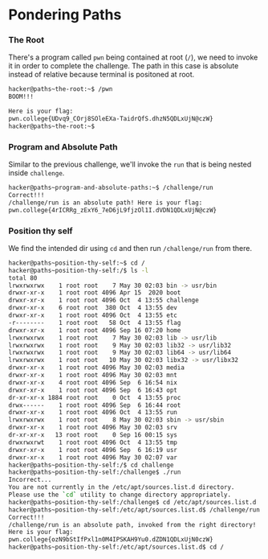 # Pondering Paths

### The Root
There's a program called `pwn` being contained at root (`/`), we need to invoke it in order to complete the challenge. The path in this case is absolute instead of relative because terminal is positoned at root.
```bash
hacker@paths~the-root:~$ /pwn
BOOM!!!

Here is your flag:
pwn.college{UDvq9_COrj8SOleEXa-TaidrQfS.dhzN5QDLxUjN@czW}
hacker@paths~the-root:~$ 
```

### Program and Absolute Path
Similar to the previous challenge, we'll invoke the `run` that is being nested inside `challenge`.
```bash
hacker@paths~program-and-absolute-paths:~$ /challenge/run
Correct!!!
/challenge/run is an absolute path! Here is your flag:
pwn.college{4rICRRg_zExY6_7eD6jL9fjzOl1I.dVDN1QDLxUjN@czW}
```

### Position thy self
We find the intended dir using `cd` and then run `/challenge/run` from there.
```bash
hacker@paths~position-thy-self:~$ cd /
hacker@paths~position-thy-self:/$ ls -l
total 80
lrwxrwxrwx    1 root root    7 May 30 02:03 bin -> usr/bin
drwxr-xr-x    1 root root 4096 Apr 15  2020 boot
drwxr-xr-x    1 root root 4096 Oct  4 13:55 challenge
drwxr-xr-x    6 root root  380 Oct  4 13:55 dev
drwxr-xr-x    1 root root 4096 Oct  4 13:55 etc
-r--------    1 root root   58 Oct  4 13:55 flag
drwxr-xr-x    1 root root 4096 Sep 16 07:20 home
lrwxrwxrwx    1 root root    7 May 30 02:03 lib -> usr/lib
lrwxrwxrwx    1 root root    9 May 30 02:03 lib32 -> usr/lib32
lrwxrwxrwx    1 root root    9 May 30 02:03 lib64 -> usr/lib64
lrwxrwxrwx    1 root root   10 May 30 02:03 libx32 -> usr/libx32
drwxr-xr-x    1 root root 4096 May 30 02:03 media
drwxr-xr-x    1 root root 4096 May 30 02:03 mnt
drwxr-xr-x    4 root root 4096 Sep  6 16:54 nix
drwxr-xr-x    1 root root 4096 Sep  6 16:43 opt
dr-xr-xr-x 1884 root root    0 Oct  4 13:55 proc
drwx------    1 root root 4096 Sep  6 16:44 root
drwxr-xr-x    1 root root 4096 Oct  4 13:55 run
lrwxrwxrwx    1 root root    8 May 30 02:03 sbin -> usr/sbin
drwxr-xr-x    1 root root 4096 May 30 02:03 srv
dr-xr-xr-x   13 root root    0 Sep 16 00:15 sys
drwxrwxrwt    1 root root 4096 Oct  4 13:55 tmp
drwxr-xr-x    1 root root 4096 Sep  6 16:19 usr
drwxr-xr-x    1 root root 4096 May 30 02:07 var
hacker@paths~position-thy-self:/$ cd challenge
hacker@paths~position-thy-self:/challenge$ ./run
Incorrect...
You are not currently in the /etc/apt/sources.list.d directory.
Please use the `cd` utility to change directory appropriately.
hacker@paths~position-thy-self:/challenge$ cd /etc/apt/sources.list.d
hacker@paths~position-thy-self:/etc/apt/sources.list.d$ /challenge/run
Correct!!!
/challenge/run is an absolute path, invoked from the right directory!
Here is your flag:
pwn.college{ozN9bStIfPxl1n0M4IPSKAH9Yu0.dZDN1QDLxUjN0czW}
hacker@paths~position-thy-self:/etc/apt/sources.list.d$ cd /
```
